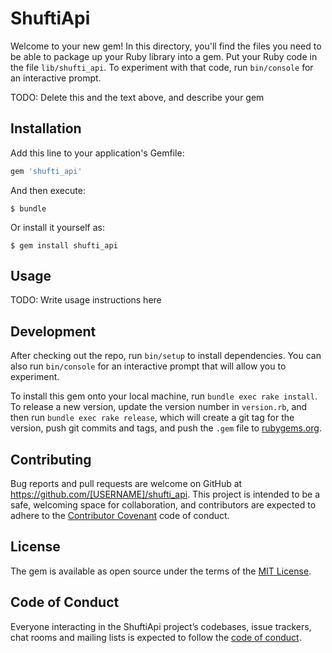 # ShuftiApi

Welcome to your new gem! In this directory, you'll find the files you need to be able to package up your Ruby library into a gem. Put your Ruby code in the file `lib/shufti_api`. To experiment with that code, run `bin/console` for an interactive prompt.

TODO: Delete this and the text above, and describe your gem

## Installation

Add this line to your application's Gemfile:

```ruby
gem 'shufti_api'
```

And then execute:

    $ bundle

Or install it yourself as:

    $ gem install shufti_api

## Usage

TODO: Write usage instructions here

## Development

After checking out the repo, run `bin/setup` to install dependencies. You can also run `bin/console` for an interactive prompt that will allow you to experiment.

To install this gem onto your local machine, run `bundle exec rake install`. To release a new version, update the version number in `version.rb`, and then run `bundle exec rake release`, which will create a git tag for the version, push git commits and tags, and push the `.gem` file to [rubygems.org](https://rubygems.org).

## Contributing

Bug reports and pull requests are welcome on GitHub at https://github.com/[USERNAME]/shufti_api. This project is intended to be a safe, welcoming space for collaboration, and contributors are expected to adhere to the [Contributor Covenant](http://contributor-covenant.org) code of conduct.

## License

The gem is available as open source under the terms of the [MIT License](https://opensource.org/licenses/MIT).

## Code of Conduct

Everyone interacting in the ShuftiApi project’s codebases, issue trackers, chat rooms and mailing lists is expected to follow the [code of conduct](https://github.com/[USERNAME]/shufti_api/blob/master/CODE_OF_CONDUCT.md).
